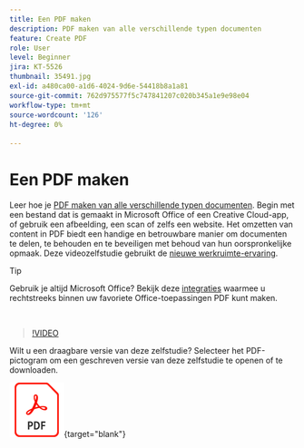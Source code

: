 ```yaml
---
title: Een PDF maken
description: PDF maken van alle verschillende typen documenten
feature: Create PDF
role: User
level: Beginner
jira: KT-5526
thumbnail: 35491.jpg
exl-id: a480ca00-a1d6-4024-9d6e-54418b8a1a81
source-git-commit: 762d975577f5c747841207c020b345a1e9e98e04
workflow-type: tm+mt
source-wordcount: '126'
ht-degree: 0%

---
```


# Een PDF maken

Leer hoe je [PDF maken van alle verschillende typen documenten](https://www.adobe.com/nl/acrobat/online/convert-pdf.html). Begin met een bestand dat is gemaakt in Microsoft Office of een Creative Cloud-app, of gebruik een afbeelding, een scan of zelfs een website. Het omzetten van content in PDF biedt een handige en betrouwbare manier om documenten te delen, te behouden en te beveiligen met behoud van hun oorspronkelijke opmaak. Deze videozelfstudie gebruikt de [nieuwe werkruimte-ervaring](new-workspace.md).

>[!TIP]
>
>Gebruik je altijd Microsoft Office? Bekijk deze [integraties](../integrate/integrate-overview.md#microsoft) waarmee u rechtstreeks binnen uw favoriete Office-toepassingen PDF kunt maken.

<br>

>[!VIDEO](https://video.tv.adobe.com/v/35491?quality=12&learn=on&hidetitle=true)

Wilt u een draagbare versie van deze zelfstudie? Selecteer het PDF-pictogram om een geschreven versie van deze zelfstudie te openen of te downloaden.

[![PDF-pictogramafbeelding](../assets/acrobat_PDF_96.png)](../assets/create_a_pdf.pdf){target="blank"}
